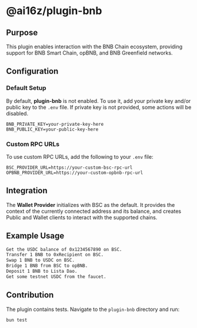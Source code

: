 # @ai16z/plugin-bnb

## Purpose
This plugin enables interaction with the BNB Chain ecosystem, providing support for BNB Smart Chain, opBNB, and BNB Greenfield networks.

## Configuration
### Default Setup
By default, **plugin-bnb** is not enabled. To use it, add your private key and/or public key to the `.env` file. If private key is not provided, some actions will be disabled.

```env
BNB_PRIVATE_KEY=your-private-key-here
BNB_PUBLIC_KEY=your-public-key-here
```

### Custom RPC URLs
To use custom RPC URLs, add the following to your `.env` file:
```env
BSC_PROVIDER_URL=https://your-custom-bsc-rpc-url
OPBNB_PROVIDER_URL=https://your-custom-opbnb-rpc-url
```

## Integration
The **Wallet Provider** initializes with BSC as the default. It provides the context of the currently connected address and its balance, and creates Public and Wallet clients to interact with the supported chains.

## Example Usage
```bash
Get the USDC balance of 0x1234567890 on BSC.
Transfer 1 BNB to 0xRecipient on BSC.
Swap 1 BNB to USDC on BSC.
Bridge 1 BNB from BSC to opBNB.
Deposit 1 BNB to Lista Dao.
Get some testnet USDC from the faucet.
```

## Contribution
The plugin contains tests. Navigate to the `plugin-bnb` directory and run:
```bash
bun test
```
